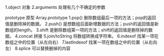 1.object 对象
2.arguments     处理有几个不确定的参数




prototype   原型
Array.prototype
    1.pop()  删除数组最后一项的方法；pop的返回值是删除掉的数据。
    2.push()    是想数组后面新增数据的方法；push的返回值是新数组的length。
    3.shift     是删除数组第一项的方法；shift的返回值是删除掉的数据。
    4.concat    拼接
    5.join/toString      将数组转换成字符串。
    6.indexof       找某一项在数组之中的位置（从左向右）
    7.lastIndexof   找某一项在数组之中的位置（从右向左）
    8.splice        可以替换删掉的内容